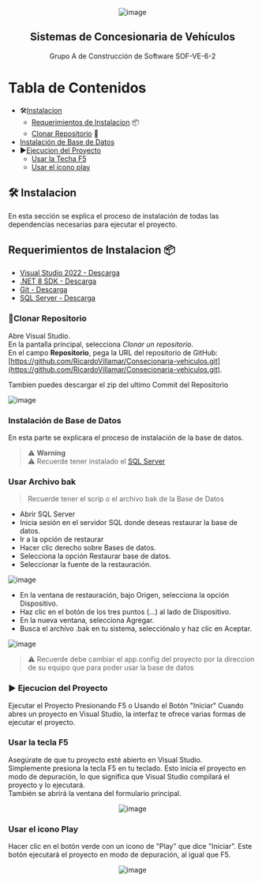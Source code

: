 <div align="center">

![image](https://github.com/user-attachments/assets/f23d3406-39c5-438a-8a20-46cafc80052a)

## Sistemas de Concesionaria de Vehículos 

 Grupo A de Construcción de Software SOF-VE-6-2

</div>

# Tabla de Contenidos
- 🛠[Instalacion](#instalacion)
  - [Requerimientos de Instalacion](#requerimientos-de-instalacion) 📦  
  - [Clonar Repositorio](#clonar-repositorio) 📝
-  [Instalación de Base de Datos](#instacion-de-base-de-datos)
- ▶️[Ejecucion del Proyecto](#ejecucion-del-proyecto)
  - [Usar la Techa F5](#usar-la-tecla-F5) 
  - [Usar el icono play](#usar-el-icono-play)  
## 🛠 Instalacion
En esta sección se explica el proceso de instalación de todas las dependencias necesarias para ejecutar el proyecto.

## Requerimientos de Instalacion 📦
- [Visual Studio 2022 - Descarga]( https://visualstudio.microsoft.com/es/)
- [.NET 8 SDK - Descarga](https://dotnet.microsoft.com/es-es/download)
- [Git - Descarga](https://git-scm.com/)
- [SQL Server - Descarga](https://www.microsoft.com/es-es/sql-server/sql-server-downloads)

### 📝Clonar Repositorio
Abre Visual Studio.  
En la pantalla principal, selecciona *Clonar un repositorio*.  
En el campo **Repositorio**, pega la URL del repositorio de GitHub:    
   [https://github.com/RicardoVillamar/Consecionaria-vehiculos.git](https://github.com/RicardoVillamar/Consecionaria-vehiculos.git).

Tambien puedes descargar el zip del ultimo Commit del Repositorio

![image](https://github.com/user-attachments/assets/6014994f-9a31-4d89-a7cb-c7ddd71c4e6b)

### Instalación de Base de Datos
En esta parte se explicara el proceso de instalación de la base de datos.
> ⚠️ **Warning**  
> ⚠️ Recuerde tener instalado el [SQL Server](https://www.microsoft.com/es-es/sql-server/sql-server-downloads)
>   

### Usar Archivo bak
>Recuerde tener el scrip o el archivo bak de la Base de Datos
>  
- Abrir SQL Server  
- Inicia sesión en el servidor SQL donde deseas restaurar la base de datos.  
- Ir a la opción de restaurar  
- Hacer clic derecho sobre Bases de datos.   
- Selecciona la opción Restaurar base de datos.  
- Seleccionar la fuente de la restauración.

![image](https://github.com/user-attachments/assets/3915dcfa-015a-43ff-b77d-cb287cb95089)

- En la ventana de restauración, bajo Origen, selecciona la opción Dispositivo.  
- Haz clic en el botón de los tres puntos (...) al lado de Dispositivo.  
- En la nueva ventana, selecciona Agregar.  
- Busca el archivo .bak en tu sistema, selecciónalo y haz clic en Aceptar.
   
![image](https://github.com/user-attachments/assets/d44c0bf0-4926-4d20-8b16-31f4a8ea32c7)

> ⚠️ Recuerde debe cambiar el app.config del proyecto por la direccion de su equipo que para poder usar la base de datos


### ▶️ Ejecucion del Proyecto
Ejecutar el Proyecto Presionando F5 o Usando el Botón "Iniciar"
Cuando abres un proyecto en Visual Studio, la interfaz te ofrece varias formas de ejecutar el proyecto.   

### Usar la tecla F5
Asegúrate de que tu proyecto esté abierto en Visual Studio.  
Simplemente presiona la tecla F5 en tu teclado. Esto inicia el proyecto en modo de depuración, lo que significa que Visual Studio compilará el proyecto y lo ejecutará.  
También se abrirá la ventana del formulario principal.  
<div align="center">
 
![image](https://github.com/user-attachments/assets/b089082d-695d-4bf7-ad12-87bd2b5d3c8c)

</div>

### Usar el icono Play
Hacer clic en el botón verde con un icono de "Play" que dice "Iniciar".
Este botón ejecutará el proyecto en modo de depuración, al igual que F5.  
<div align="center">
 
![image](https://github.com/user-attachments/assets/f5ccc0c0-b1f8-4707-a8c6-50fb4c83908a)

</div>
